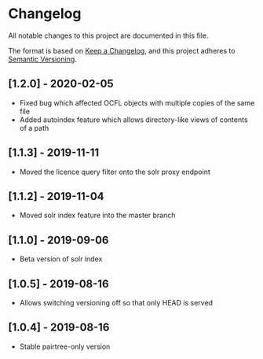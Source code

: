 Changelog
=========

All notable changes to this project are documented in this file.

The format is based on [Keep a Changelog](https://keepachangelog.com/en/1.0.0/),
and this project adheres to [Semantic Versioning](https://semver.org/spec/v2.0.0.html).

## [1.2.0] - 2020-02-05

- Fixed bug which affected OCFL objects with multiple copies of the same file
- Added autoindex feature which allows directory-like views of contents of a path

## [1.1.3] - 2019-11-11

- Moved the licence query filter onto the solr proxy endpoint

## [1.1.2] - 2019-11-04

- Moved solr index feature into the master branch

## [1.1.0] - 2019-09-06

- Beta version of solr index

## [1.0.5] - 2019-08-16

- Allows switching versioning off so that only HEAD is served

## [1.0.4] - 2019-08-16

- Stable pairtree-only version
